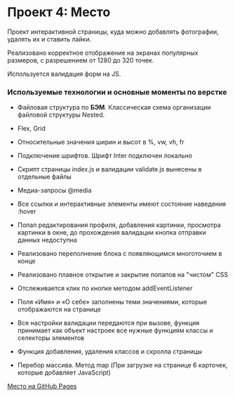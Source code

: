 ﻿# Проект 4: Место

Проект интерактивной страницы, куда можно добавлять фотографии, удалять их и ставить лайки.

Реализовано корректное отображение на экранах популярных размеров, с разрешением от 1280 до 320 точек.

Используется валидация форм на JS.

### Используемые технологии и основные моменты по верстке 

* Файловая структура по **БЭМ**. Классическая схема организации файловой структуры Nested.

* Flex, Grid
* Относительные значения ширин и высот в %, vw, vh, fr
* Подключение шрифтов. Шрифт Inter подключен локально
* Скрипт страницы index.js и валидации validate.js вынесены в отдельные файлы
* Медиа-запросы @media 
* Все ссылки и интерактивные элементы имеют состояние наведения :hover
* Попап редактирования профиля, добавления картинки, просмотра картинки в окне, до прохождения валидации кнопка отправки данных недоступна
* Реализовано переполнение блока с появляющимся многоточием в конце
* Реализовано плавное открытие и закрытие попапов на "чистом" CSS
* Отслеживается клик по кнопке методом addEventListener
* Поля «Имя» и «О себе» заполнены теми значениями, которые отображаются на странице
* Все настройки валидации передаются при вызове, функция принимает как объект настроек все нужные функциям классы и селекторы элементов
* Функция добавления, удаления классов и скролла страницы
* Перебор массива. Метод map (При загрузке на странице 6 карточек, которые добавляет JavaScript)

[Место на GitHub Pages](https://arseniyukrainskiy.github.io/mesto/)
